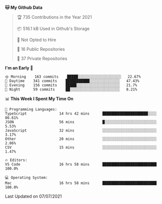 <!--START_SECTION:waka-->
**🐱 My Github Data** 

> 🏆 735 Contributions in the Year 2021
 > 
> 📦 516.1 kB Used in Github's Storage 
 > 
> 🚫 Not Opted to Hire
 > 
> 📜 16 Public Repositories 
 > 
> 🔑 37 Private Repositories  
 > 
**I'm an Early 🐤** 

```text
🌞 Morning    163 commits    █████░░░░░░░░░░░░░░░░░░░░   22.67% 
🌆 Daytime    341 commits    ███████████░░░░░░░░░░░░░░   47.43% 
🌃 Evening    156 commits    █████░░░░░░░░░░░░░░░░░░░░   21.7% 
🌙 Night      59 commits     ██░░░░░░░░░░░░░░░░░░░░░░░   8.21%

```


📊 **This Week I Spent My Time On** 

```text
💬 Programming Languages: 
TypeScript               14 hrs 42 mins      █████████████████████░░░░   86.61% 
JSON                     56 mins             █░░░░░░░░░░░░░░░░░░░░░░░░   5.53% 
JavaScript               32 mins             ░░░░░░░░░░░░░░░░░░░░░░░░░   3.17% 
Other                    20 mins             ░░░░░░░░░░░░░░░░░░░░░░░░░   2.06% 
CSV                      15 mins             ░░░░░░░░░░░░░░░░░░░░░░░░░   1.47%

🔥 Editors: 
VS Code                  16 hrs 58 mins      █████████████████████████   100.0%

💻 Operating System: 
Mac                      16 hrs 58 mins      █████████████████████████   100.0%

```


 Last Updated on 07/07/2021
<!--END_SECTION:waka-->

